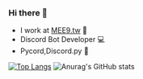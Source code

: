 ### Hi there 👋

- I work at [MEE9.tw](https://mee9.ga) 🏢
- Discord Bot Developer 💻
- Pycord,Discord.py 📃

[![Top Langs](https://github-readme-stats.vercel.app/api/top-langs/?username=alexkong1123&langs_count=8)](https://github.com/anuraghazra/github-readme-stats)
![Anurag's GitHub stats](https://github-readme-stats.vercel.app/api?username=alexkong1123&show_icons=true&theme=radical)

